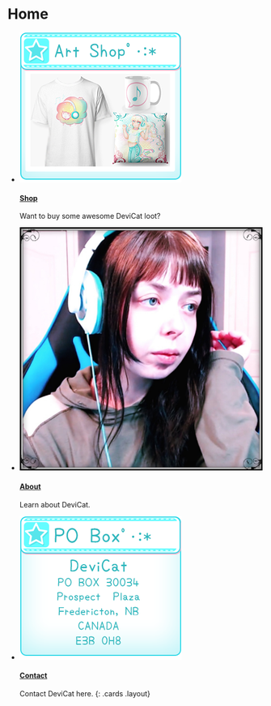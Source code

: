 # Home

* [![Shop](img/artshop_panel.png)](https://www.redbubble.com/people/devicatoutlet/shop/)

  #### [Shop](https://www.redbubble.com/people/devicatoutlet/shop/)

  Want to buy some awesome DeviCat loot?

* [![About](img/aboutdevicat.png)](about)

  #### [About](about)

  Learn about DeviCat.

* [![Contact](img/pobox_panel.png)](contact)

  #### [Contact](contact)

  Contact DeviCat here.
{: .cards .layout}
